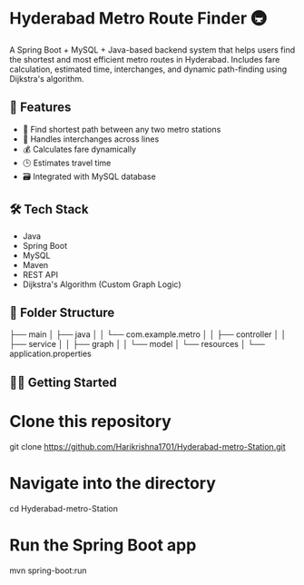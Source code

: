# Hyderabad Metro Route Finder 🚇

A Spring Boot + MySQL + Java-based backend system that helps users find the shortest and most efficient metro routes in Hyderabad. Includes fare calculation, estimated time, interchanges, and dynamic path-finding using Dijkstra's algorithm.

## 🚀 Features

- 📍 Find shortest path between any two metro stations
- 🔄 Handles interchanges across lines
- 💰 Calculates fare dynamically
- 🕒 Estimates travel time
- 🗃️ Integrated with MySQL database



## 🛠️ Tech Stack

- Java
- Spring Boot
- MySQL
- Maven
- REST API
- Dijkstra's Algorithm (Custom Graph Logic)

## 📂 Folder Structure
├── main
│ ├── java
│ │ └── com.example.metro
│ │ ├── controller
│ │ ├── service
│ │ ├── graph
│ │ └── model
│ └── resources
│ └── application.properties


## 🧑‍💻 Getting Started


# Clone this repository
git clone https://github.com/Harikrishna1701/Hyderabad-metro-Station.git

# Navigate into the directory
cd Hyderabad-metro-Station

# Run the Spring Boot app
mvn spring-boot:run


